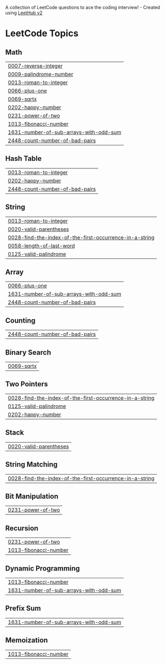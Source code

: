 A collection of LeetCode questions to ace the coding interview! - Created using [LeetHub v2](https://github.com/arunbhardwaj/LeetHub-2.0)
<!---LeetCode Topics Start-->
# LeetCode Topics
## Math
|  |
| ------- |
| [0007-reverse-integer](https://github.com/MDSHAHBAZALAM786/DSA-Questions/tree/master/0007-reverse-integer) |
| [0009-palindrome-number](https://github.com/MDSHAHBAZALAM786/DSA-Questions/tree/master/0009-palindrome-number) |
| [0013-roman-to-integer](https://github.com/MDSHAHBAZALAM786/DSA-Questions/tree/master/0013-roman-to-integer) |
| [0066-plus-one](https://github.com/MDSHAHBAZALAM786/DSA-Questions/tree/master/0066-plus-one) |
| [0069-sqrtx](https://github.com/MDSHAHBAZALAM786/DSA-Questions/tree/master/0069-sqrtx) |
| [0202-happy-number](https://github.com/MDSHAHBAZALAM786/DSA-Questions/tree/master/0202-happy-number) |
| [0231-power-of-two](https://github.com/MDSHAHBAZALAM786/DSA-Questions/tree/master/0231-power-of-two) |
| [1013-fibonacci-number](https://github.com/MDSHAHBAZALAM786/DSA-Questions/tree/master/1013-fibonacci-number) |
| [1631-number-of-sub-arrays-with-odd-sum](https://github.com/MDSHAHBAZALAM786/DSA-Questions/tree/master/1631-number-of-sub-arrays-with-odd-sum) |
| [2448-count-number-of-bad-pairs](https://github.com/MDSHAHBAZALAM786/DSA-Questions/tree/master/2448-count-number-of-bad-pairs) |
## Hash Table
|  |
| ------- |
| [0013-roman-to-integer](https://github.com/MDSHAHBAZALAM786/DSA-Questions/tree/master/0013-roman-to-integer) |
| [0202-happy-number](https://github.com/MDSHAHBAZALAM786/DSA-Questions/tree/master/0202-happy-number) |
| [2448-count-number-of-bad-pairs](https://github.com/MDSHAHBAZALAM786/DSA-Questions/tree/master/2448-count-number-of-bad-pairs) |
## String
|  |
| ------- |
| [0013-roman-to-integer](https://github.com/MDSHAHBAZALAM786/DSA-Questions/tree/master/0013-roman-to-integer) |
| [0020-valid-parentheses](https://github.com/MDSHAHBAZALAM786/DSA-Questions/tree/master/0020-valid-parentheses) |
| [0028-find-the-index-of-the-first-occurrence-in-a-string](https://github.com/MDSHAHBAZALAM786/DSA-Questions/tree/master/0028-find-the-index-of-the-first-occurrence-in-a-string) |
| [0058-length-of-last-word](https://github.com/MDSHAHBAZALAM786/DSA-Questions/tree/master/0058-length-of-last-word) |
| [0125-valid-palindrome](https://github.com/MDSHAHBAZALAM786/DSA-Questions/tree/master/0125-valid-palindrome) |
## Array
|  |
| ------- |
| [0066-plus-one](https://github.com/MDSHAHBAZALAM786/DSA-Questions/tree/master/0066-plus-one) |
| [1631-number-of-sub-arrays-with-odd-sum](https://github.com/MDSHAHBAZALAM786/DSA-Questions/tree/master/1631-number-of-sub-arrays-with-odd-sum) |
| [2448-count-number-of-bad-pairs](https://github.com/MDSHAHBAZALAM786/DSA-Questions/tree/master/2448-count-number-of-bad-pairs) |
## Counting
|  |
| ------- |
| [2448-count-number-of-bad-pairs](https://github.com/MDSHAHBAZALAM786/DSA-Questions/tree/master/2448-count-number-of-bad-pairs) |
## Binary Search
|  |
| ------- |
| [0069-sqrtx](https://github.com/MDSHAHBAZALAM786/DSA-Questions/tree/master/0069-sqrtx) |
## Two Pointers
|  |
| ------- |
| [0028-find-the-index-of-the-first-occurrence-in-a-string](https://github.com/MDSHAHBAZALAM786/DSA-Questions/tree/master/0028-find-the-index-of-the-first-occurrence-in-a-string) |
| [0125-valid-palindrome](https://github.com/MDSHAHBAZALAM786/DSA-Questions/tree/master/0125-valid-palindrome) |
| [0202-happy-number](https://github.com/MDSHAHBAZALAM786/DSA-Questions/tree/master/0202-happy-number) |
## Stack
|  |
| ------- |
| [0020-valid-parentheses](https://github.com/MDSHAHBAZALAM786/DSA-Questions/tree/master/0020-valid-parentheses) |
## String Matching
|  |
| ------- |
| [0028-find-the-index-of-the-first-occurrence-in-a-string](https://github.com/MDSHAHBAZALAM786/DSA-Questions/tree/master/0028-find-the-index-of-the-first-occurrence-in-a-string) |
## Bit Manipulation
|  |
| ------- |
| [0231-power-of-two](https://github.com/MDSHAHBAZALAM786/DSA-Questions/tree/master/0231-power-of-two) |
## Recursion
|  |
| ------- |
| [0231-power-of-two](https://github.com/MDSHAHBAZALAM786/DSA-Questions/tree/master/0231-power-of-two) |
| [1013-fibonacci-number](https://github.com/MDSHAHBAZALAM786/DSA-Questions/tree/master/1013-fibonacci-number) |
## Dynamic Programming
|  |
| ------- |
| [1013-fibonacci-number](https://github.com/MDSHAHBAZALAM786/DSA-Questions/tree/master/1013-fibonacci-number) |
| [1631-number-of-sub-arrays-with-odd-sum](https://github.com/MDSHAHBAZALAM786/DSA-Questions/tree/master/1631-number-of-sub-arrays-with-odd-sum) |
## Prefix Sum
|  |
| ------- |
| [1631-number-of-sub-arrays-with-odd-sum](https://github.com/MDSHAHBAZALAM786/DSA-Questions/tree/master/1631-number-of-sub-arrays-with-odd-sum) |
## Memoization
|  |
| ------- |
| [1013-fibonacci-number](https://github.com/MDSHAHBAZALAM786/DSA-Questions/tree/master/1013-fibonacci-number) |
<!---LeetCode Topics End-->